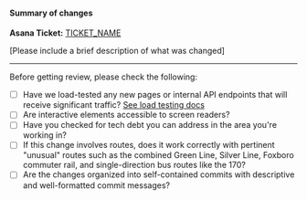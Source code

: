 #### Summary of changes
**Asana Ticket:** [TICKET_NAME](TICKET_LINK)

[Please include a brief description of what was changed]

---

Before getting review, please check the following:

* [ ] Have we load-tested any new pages or internal API endpoints that will receive significant traffic? [See load testing docs](./../apps/site/load_tests/README.md)
* [ ] Are interactive elements accessible to screen readers?
* [ ] Have you checked for tech debt you can address in the area you're working in?
* [ ] If this change involves routes, does it work correctly with pertinent "unusual" routes such as the combined Green Line, Silver Line, Foxboro commuter rail, and single-direction bus routes like the 170?
* [ ] Are the changes organized into self-contained commits with descriptive and well-formatted commit messages?
